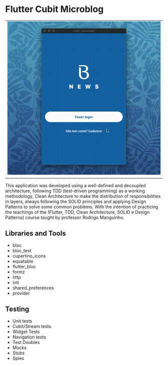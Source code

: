 # Flutter Cubit Microblog 

|                       |
| :-------------------- |
| ![01](./docs/demo.gif) |
|                       |

This application was developed using a well-defined and decoupled architecture, following TDD (test-driven programming) as a working methodology, Clean Architecture to make the distribution of responsibilities in layers, always following the SOLID principles and applying Design Patterns to solve some common problems. With the intention of practicing the teachings of the (Flutter, TDD, Clean Architecture, SOLID e Design Patterns) course taught by professor Rodrigo Manguinho.

## Libraries and Tools

- bloc 
- bloc_test 
- cupertino_icons 
- equatable 
- flutter_bloc 
- formz 
- http 
- intl
- shared_preferences 
- provider
## Testing

- Unit tests
- Cubit/Stream tests
- Widget Tests
- Navigation tests
- Test Doubles
- Mocks
- Stubs
- Spies